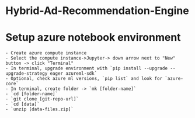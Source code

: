 # Hybrid-Ad-Recommendation-Engine
# Setup azure notebook environment
    - Create azure compute instance
    - Select the compute instance->Jupyter-> down arrow next to "New" button -> click "Terminal"
    - In terminal, upgrade environment with `pip install --upgrade --upgrade-strategy eager azureml-sdk` 
    - Optional, check azure ml versions, `pip list` and look for `azure-core`         
    - In terminal, create folder -> `mk [folder-name]` 
    - `cd [folder-name]`
    - `git clone [git-repo-url]`
    - `cd [data]`
    - `unzip [data-files.zip]`
